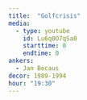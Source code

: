 ```yaml
---
title:  "Golfcrisis"
media:
  - type: youtube
    id: Lu6q0O7qSa0
    starttime: 0
    endtime: 0
ankers:
  - Jan Becaus
decor: 1989-1994
hour: "19:30"
---
```

